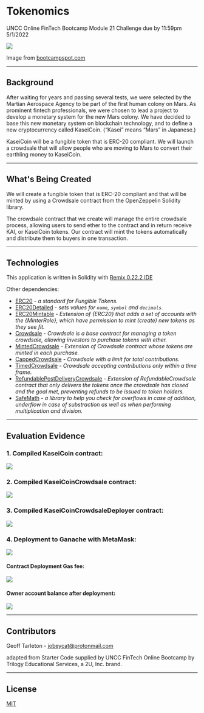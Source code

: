 # Tokenomics
UNCC Online FinTech Bootcamp Module 21 Challenge due by 11:59pm 5/1/2022

<img src="Images/21-4-application-image.png"/>

Image from [bootcampspot.com](https://courses.bootcampspot.com/courses/980/assignments/20398?module_item_id=378225)

---

## Background

After waiting for years and passing several tests, we were selected by the Martian Aerospace Agency to be part of the first human colony on Mars. As prominent fintech professionals, we were chosen to lead a project to develop a monetary system for the new Mars colony. We have decided to base this new monetary system on blockchain technology, and to define a new cryptocurrency called KaseiCoin. (“Kasei” means “Mars” in Japanese.)

KaseiCoin will be a fungible token that is ERC-20 compliant. We will launch a crowdsale that will allow people who are moving to Mars to convert their earthling money to KaseiCoin.

---

## What's Being Created

We will create a fungible token that is ERC-20 compliant and that will be minted by using a Crowdsale contract from the OpenZeppelin Solidity library.

The crowdsale contract that we create will manage the entire crowdsale process, allowing users to send ether to the contract and in return receive KAI, or KaseiCoin tokens. Our contract will mint the tokens automatically and distribute them to buyers in one transaction.

---

## Technologies

This application is written in Solidity with [Remix 0.22.2 IDE](https://remix-ide.readthedocs.io/en/latest/index.html)

Other dependencies:

 - [ERC20](https://github.com/OpenZeppelin/openzeppelin-contracts/blob/release-v2.5.0/contracts/token/ERC20/ERC20.sol) - *a standard for Fungible Tokens.*
 - [ERC20Detailed](https://github.com/OpenZeppelin/openzeppelin-contracts/blob/release-v2.5.0/contracts/token/ERC20/ERC20Detailed.sol) - *sets values for `name`, `symbol` and `decimals`.*
 - [ERC20Mintable](https://github.com/OpenZeppelin/openzeppelin-contracts/blob/release-v2.5.0/contracts/token/ERC20/ERC20Mintable.sol) - *Extension of {ERC20} that adds a set of accounts with the {MinterRole}, which have permission to mint (create) new tokens as they see fit.*
 - [Crowdsale](https://github.com/OpenZeppelin/openzeppelin-contracts/blob/release-v2.5.0/contracts/crowdsale/Crowdsale.sol) - *Crowdsale is a base contract for managing a token crowdsale, allowing investors to purchase tokens with ether.*
 - [MintedCrowdsale](https://github.com/OpenZeppelin/openzeppelin-contracts/blob/release-v2.5.0/contracts/crowdsale/emission/MintedCrowdsale.sol) - *Extension of Crowdsale contract whose tokens are minted in each purchase.*
 - [CappedCrowdsale](https://github.com/OpenZeppelin/openzeppelin-contracts/blob/release-v2.5.0/contracts/crowdsale/validation/CappedCrowdsale.sol) - *Crowdsale with a limit for total contributions.*
 - [TimedCrowdsale](https://github.com/OpenZeppelin/openzeppelin-contracts/blob/release-v2.5.0/contracts/crowdsale/validation/TimedCrowdsale.sol) - *Crowdsale accepting contributions only within a time frame.*
 - [RefundablePostDeliveryCrowdsale](https://github.com/OpenZeppelin/openzeppelin-contracts/blob/release-v2.5.0/contracts/crowdsale/distribution/RefundablePostDeliveryCrowdsale.sol) - *Extension of RefundableCrowdsale contract that only delivers the tokens once the crowdsale has closed and the goal met, preventing refunds to be issued to token holders.*
 - [SafeMath](https://github.com/OpenZeppelin/openzeppelin-contracts/blob/master/contracts/utils/math/SafeMath.sol) - *a library to help you check for overflows in case of addition, underflow in case of substraction as well as when performing multiplication and division.*
  
---

## Evaluation Evidence

### 1. Compiled KaseiCoin contract:

![](Images/1_KaseiCoin_compiled.png)

### 2. Compiled KaseiCoinCrowdsale contract:

![](Images/2_KaseiCoinCrowdsale_compiled.png)

### 3. Compiled KaseiCoinCrowdsaleDeployer contract:

![](Images/3_KaseiCoinCrowdsaleDeployer_compiled.png)

### 4. Deployment to Ganache with MetaMask:

![](Images/4_deploy_remix.png)

#### Contract Deployment Gas fee:

![](Images/4_contract_deploy.png)

#### Owner account balance after deployment:

![](Images/5_after_deploy.png)

---

## Contributors
Geoff Tarleton - jobeycat@protonmail.com

adapted from Starter Code supplied by UNCC FinTech Online Bootcamp by Trilogy Educational Services, a 2U, Inc. brand.

---

## License

[MIT](LICENSE)

